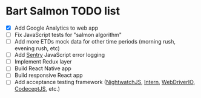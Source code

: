# Bart Salmon TODO list

- [x] Add Google Analytics to web app
- [ ] Fix JavaScript tests for "salmon algorithm"
- [ ] Add more ETDs mock data for other time periods (morning rush, evening rush, etc)
- [ ] Add [Sentry](https://sentry.io/) JavaScript error logging
- [ ] Implement Redux layer
- [ ] Build React Native app
- [ ] Build responsive React app
- [ ] Add acceptance testing framework ([NightwatchJS](http://nightwatchjs.org/), [Intern](https://theintern.github.io/), [WebDriverIO](http://webdriver.io/), [CodeceptJS](http://codecept.io/), etc.)
